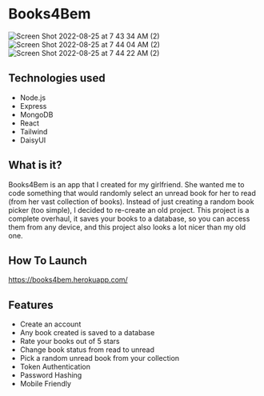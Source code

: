 # Books4Bem
![Screen Shot 2022-08-25 at 7 43 34 AM (2)](https://user-images.githubusercontent.com/44452019/186660583-eee84121-2648-459e-8469-ecae9c21972e.png)
![Screen Shot 2022-08-25 at 7 44 04 AM (2)](https://user-images.githubusercontent.com/44452019/186660649-e15b7590-5b89-474e-8c11-48619aac5af1.png)
![Screen Shot 2022-08-25 at 7 44 22 AM (2)](https://user-images.githubusercontent.com/44452019/186660702-081efbb5-e3d4-4686-a33e-a6c8dfa13d35.png)


## Technologies used

- Node.js
- Express
- MongoDB
- React
- Tailwind
- DaisyUI

## What is it?

Books4Bem is an app that I created for my girlfriend. She wanted me to code something that would randomly select an unread book for her to read (from her vast collection of books). Instead of just creating a random book picker (too simple), I decided to re-create an old project. This project is a complete overhaul, it saves your books to a database, so you can access them from any device, and this project also looks a lot nicer than my old one.

## How To Launch

https://books4bem.herokuapp.com/

## Features

- Create an account
- Any book created is saved to a database
- Rate your books out of 5 stars
- Change book status from read to unread
- Pick a random unread book from your collection
- Token Authentication
- Password Hashing
- Mobile Friendly
